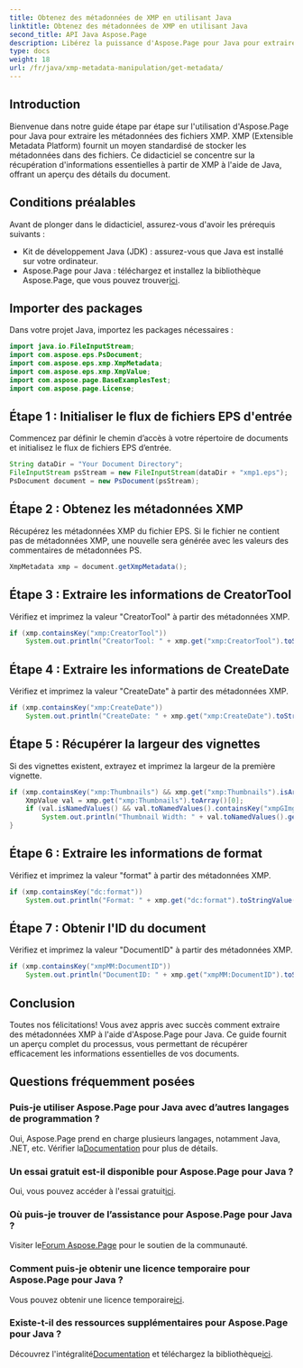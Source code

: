 ```yaml
---
title: Obtenez des métadonnées de XMP en utilisant Java
linktitle: Obtenez des métadonnées de XMP en utilisant Java
second_title: API Java Aspose.Page
description: Libérez la puissance d'Aspose.Page pour Java pour extraire sans effort les métadonnées XMP. Améliorez l’analyse des documents avec notre guide étape par étape !
type: docs
weight: 18
url: /fr/java/xmp-metadata-manipulation/get-metadata/
---
```

## Introduction
Bienvenue dans notre guide étape par étape sur l'utilisation d'Aspose.Page pour Java pour extraire les métadonnées des fichiers XMP. XMP (Extensible Metadata Platform) fournit un moyen standardisé de stocker les métadonnées dans des fichiers. Ce didacticiel se concentre sur la récupération d'informations essentielles à partir de XMP à l'aide de Java, offrant un aperçu des détails du document.
## Conditions préalables
Avant de plonger dans le didacticiel, assurez-vous d'avoir les prérequis suivants :
- Kit de développement Java (JDK) : assurez-vous que Java est installé sur votre ordinateur.
-  Aspose.Page pour Java : téléchargez et installez la bibliothèque Aspose.Page, que vous pouvez trouver[ici](https://releases.aspose.com/page/java/).
## Importer des packages
Dans votre projet Java, importez les packages nécessaires :
```java
import java.io.FileInputStream;
import com.aspose.eps.PsDocument;
import com.aspose.eps.xmp.XmpMetadata;
import com.aspose.eps.xmp.XmpValue;
import com.aspose.page.BaseExamplesTest;
import com.aspose.page.License;
```
## Étape 1 : Initialiser le flux de fichiers EPS d'entrée
Commencez par définir le chemin d’accès à votre répertoire de documents et initialisez le flux de fichiers EPS d’entrée.
```java
String dataDir = "Your Document Directory";
FileInputStream psStream = new FileInputStream(dataDir + "xmp1.eps");
PsDocument document = new PsDocument(psStream);
```
## Étape 2 : Obtenez les métadonnées XMP
Récupérez les métadonnées XMP du fichier EPS. Si le fichier ne contient pas de métadonnées XMP, une nouvelle sera générée avec les valeurs des commentaires de métadonnées PS.
```java
XmpMetadata xmp = document.getXmpMetadata();
```
## Étape 3 : Extraire les informations de CreatorTool
Vérifiez et imprimez la valeur "CreatorTool" à partir des métadonnées XMP.
```java
if (xmp.containsKey("xmp:CreatorTool"))
    System.out.println("CreatorTool: " + xmp.get("xmp:CreatorTool").toStringValue());
```
## Étape 4 : Extraire les informations de CreateDate
Vérifiez et imprimez la valeur "CreateDate" à partir des métadonnées XMP.
```java
if (xmp.containsKey("xmp:CreateDate"))
    System.out.println("CreateDate: " + xmp.get("xmp:CreateDate").toStringValue());
```
## Étape 5 : Récupérer la largeur des vignettes
Si des vignettes existent, extrayez et imprimez la largeur de la première vignette.
```java
if (xmp.containsKey("xmp:Thumbnails") && xmp.get("xmp:Thumbnails").isArray()) {
    XmpValue val = xmp.get("xmp:Thumbnails").toArray()[0];
    if (val.isNamedValues() && val.toNamedValues().containsKey("xmpGImg:width"))
        System.out.println("Thumbnail Width: " + val.toNamedValues().get("xmpGImg:width").toInteger());
}
```
## Étape 6 : Extraire les informations de format
Vérifiez et imprimez la valeur "format" à partir des métadonnées XMP.
```java
if (xmp.containsKey("dc:format"))
    System.out.println("Format: " + xmp.get("dc:format").toStringValue());
```
## Étape 7 : Obtenir l'ID du document
Vérifiez et imprimez la valeur "DocumentID" à partir des métadonnées XMP.
```java
if (xmp.containsKey("xmpMM:DocumentID"))
    System.out.println("DocumentID: " + xmp.get("xmpMM:DocumentID").toStringValue());
```
## Conclusion
Toutes nos félicitations! Vous avez appris avec succès comment extraire des métadonnées XMP à l'aide d'Aspose.Page pour Java. Ce guide fournit un aperçu complet du processus, vous permettant de récupérer efficacement les informations essentielles de vos documents.
## Questions fréquemment posées
### Puis-je utiliser Aspose.Page pour Java avec d’autres langages de programmation ?
 Oui, Aspose.Page prend en charge plusieurs langages, notamment Java, .NET, etc. Vérifier la[Documentation](https://reference.aspose.com/page/java/) pour plus de détails.
### Un essai gratuit est-il disponible pour Aspose.Page pour Java ?
 Oui, vous pouvez accéder à l'essai gratuit[ici](https://releases.aspose.com/).
### Où puis-je trouver de l’assistance pour Aspose.Page pour Java ?
 Visiter le[Forum Aspose.Page](https://forum.aspose.com/c/page/39) pour le soutien de la communauté.
### Comment puis-je obtenir une licence temporaire pour Aspose.Page pour Java ?
 Vous pouvez obtenir une licence temporaire[ici](https://purchase.aspose.com/temporary-license/).
### Existe-t-il des ressources supplémentaires pour Aspose.Page pour Java ?
 Découvrez l'intégralité[Documentation](https://reference.aspose.com/page/java/) et téléchargez la bibliothèque[ici](https://releases.aspose.com/page/java/).